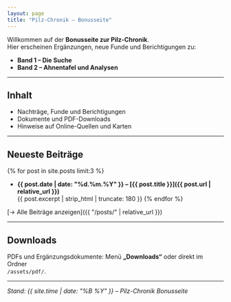 ```yaml
---
layout: page
title: "Pilz-Chronik – Bonusseite"
---
```


Willkommen auf der **Bonusseite zur Pilz-Chronik**.  
Hier erscheinen Ergänzungen, neue Funde und Berichtigungen zu:

- **Band 1 – Die Suche**  
- **Band 2 – Ahnentafel und Analysen**

---

## Inhalt

- Nachträge, Funde und Berichtigungen  
- Dokumente und PDF-Downloads  
- Hinweise auf Online-Quellen und Karten

---

## Neueste Beiträge

{% for post in site.posts limit:3 %}
- **{{ post.date | date: "%d.%m.%Y" }} – [{{ post.title }}]({{ post.url | relative_url }})**  
  {{ post.excerpt | strip_html | truncate: 180 }}
{% endfor %}

[→ Alle Beiträge anzeigen]({{ "/posts/" | relative_url }})

---

## Downloads

PDFs und Ergänzungsdokumente: Menü **„Downloads“** oder direkt im Ordner  
`/assets/pdf/`.

---

*Stand: {{ site.time | date: "%B %Y" }} – Pilz-Chronik Bonusseite*
